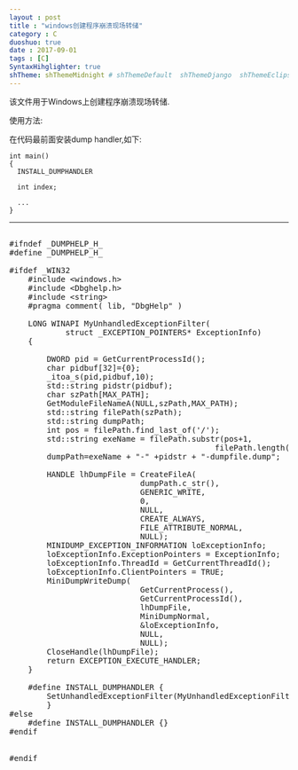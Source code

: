 ```yaml
---
layout : post
title : "windows创建程序崩溃现场转储"
category : C
duoshuo: true
date : 2017-09-01
tags : [C]
SyntaxHihglighter: true
shTheme: shThemeMidnight # shThemeDefault  shThemeDjango  shThemeEclipse  shThemeEmacs  shThemeFadeToGrey  shThemeMidnight  shThemeRDark
---
```


   该文件用于Windows上创建程序崩溃现场转储.

   使用方法:

   在代码最前面安装dump handler,如下:

	int main()
	{
	  INSTALL_DUMPHANDLER

	  int index;
	  
	  ...
	}

<!-- more -->

---

<pre class="brush: c; ">

#ifndef _DUMPHELP_H_
#define _DUMPHELP_H_

#ifdef _WIN32
	#include &lt;windows.h&gt;
	#include &lt;Dbghelp.h&gt;
	#include &lt;string&gt;
	#pragma comment( lib, "DbgHelp" )

	LONG WINAPI MyUnhandledExceptionFilter(
			struct _EXCEPTION_POINTERS* ExceptionInfo)
	{
		
		DWORD pid = GetCurrentProcessId();
		char pidbuf[32]={0};
		_itoa_s(pid,pidbuf,10);
		std::string pidstr(pidbuf);
		char szPath[MAX_PATH];
		GetModuleFileNameA(NULL,szPath,MAX_PATH);
		std::string filePath(szPath);
		std::string dumpPath;
		int pos = filePath.find_last_of('/');
		std::string exeName = filePath.substr(pos+1,
											filePath.length()-pos);
		dumpPath=exeName + "-" +pidstr + "-dumpfile.dump";

		HANDLE lhDumpFile = CreateFileA(
							dumpPath.c_str(), 
							GENERIC_WRITE, 
							0,
							NULL, 
							CREATE_ALWAYS,
							FILE_ATTRIBUTE_NORMAL,
							NULL);
		MINIDUMP_EXCEPTION_INFORMATION loExceptionInfo;
		loExceptionInfo.ExceptionPointers = ExceptionInfo;
		loExceptionInfo.ThreadId = GetCurrentThreadId();
		loExceptionInfo.ClientPointers = TRUE;
		MiniDumpWriteDump(
							GetCurrentProcess(), 
							GetCurrentProcessId(),
							lhDumpFile, 
							MiniDumpNormal, 
							&loExceptionInfo, 
							NULL, 
							NULL);
		CloseHandle(lhDumpFile);
		return EXCEPTION_EXECUTE_HANDLER;
	}

	#define INSTALL_DUMPHANDLER {
		SetUnhandledExceptionFilter(MyUnhandledExceptionFilter);
		}
#else
	#define INSTALL_DUMPHANDLER {}
#endif


#endif

</pre>






